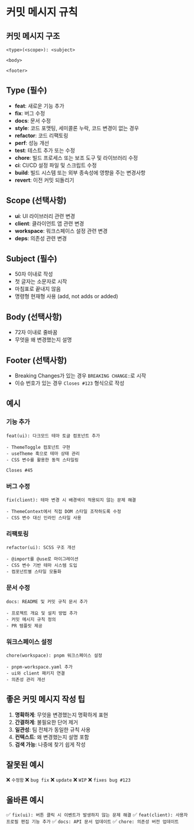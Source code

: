 # 커밋 메시지 규칙

## 커밋 메시지 구조

```
<type>(<scope>): <subject>

<body>

<footer>
```

## Type (필수)

- **feat**: 새로운 기능 추가
- **fix**: 버그 수정
- **docs**: 문서 수정
- **style**: 코드 포맷팅, 세미콜론 누락, 코드 변경이 없는 경우
- **refactor**: 코드 리팩토링
- **perf**: 성능 개선
- **test**: 테스트 추가 또는 수정
- **chore**: 빌드 프로세스 또는 보조 도구 및 라이브러리 수정
- **ci**: CI/CD 설정 파일 및 스크립트 수정
- **build**: 빌드 시스템 또는 외부 종속성에 영향을 주는 변경사항
- **revert**: 이전 커밋 되돌리기

## Scope (선택사항)

- **ui**: UI 라이브러리 관련 변경
- **client**: 클라이언트 앱 관련 변경
- **workspace**: 워크스페이스 설정 관련 변경
- **deps**: 의존성 관련 변경

## Subject (필수)

- 50자 이내로 작성
- 첫 글자는 소문자로 시작
- 마침표로 끝내지 않음
- 명령형 현재형 사용 (add, not adds or added)

## Body (선택사항)

- 72자 이내로 줄바꿈
- 무엇을 왜 변경했는지 설명

## Footer (선택사항)

- Breaking Changes가 있는 경우 `BREAKING CHANGE:`로 시작
- 이슈 번호가 있는 경우 `Closes #123` 형식으로 작성

## 예시

### 기능 추가
```
feat(ui): 다크모드 테마 토글 컴포넌트 추가

- ThemeToggle 컴포넌트 구현
- useTheme 훅으로 테마 상태 관리
- CSS 변수를 활용한 동적 스타일링

Closes #45
```

### 버그 수정
```
fix(client): 테마 변경 시 배경색이 적용되지 않는 문제 해결

- ThemeContext에서 직접 DOM 스타일 조작하도록 수정
- CSS 변수 대신 인라인 스타일 사용
```

### 리팩토링
```
refactor(ui): SCSS 구조 개선

- @import를 @use로 마이그레이션
- CSS 변수 기반 테마 시스템 도입
- 컴포넌트별 스타일 모듈화
```

### 문서 수정
```
docs: README 및 커밋 규칙 문서 추가

- 프로젝트 개요 및 설치 방법 추가
- 커밋 메시지 규칙 정의
- PR 템플릿 제공
```

### 워크스페이스 설정
```
chore(workspace): pnpm 워크스페이스 설정

- pnpm-workspace.yaml 추가
- ui와 client 패키지 연결
- 의존성 관리 개선
```

## 좋은 커밋 메시지 작성 팁

1. **명확하게**: 무엇을 변경했는지 명확하게 표현
2. **간결하게**: 불필요한 단어 제거
3. **일관성**: 팀 전체가 동일한 규칙 사용
4. **컨텍스트**: 왜 변경했는지 설명 포함
5. **검색 가능**: 나중에 찾기 쉽게 작성

## 잘못된 예시

❌ `수정함`
❌ `bug fix`
❌ `update`
❌ `WIP`
❌ `fixes bug #123`

## 올바른 예시

✅ `fix(ui): 버튼 클릭 시 이벤트가 발생하지 않는 문제 해결`
✅ `feat(client): 사용자 프로필 편집 기능 추가`
✅ `docs: API 문서 업데이트`
✅ `chore: 의존성 버전 업데이트`
